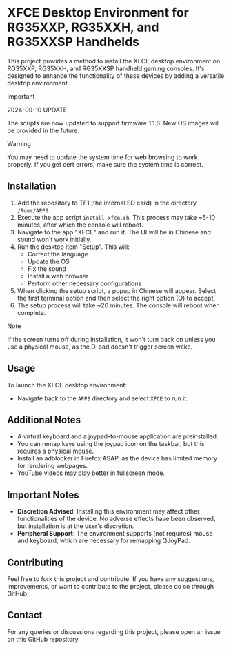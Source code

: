 # XFCE Desktop Environment for RG35XXP, RG35XXH, and RG35XXSP Handhelds

This project provides a method to install the XFCE desktop environment on RG35XXP, RG35XXH, and RG35XXSP handheld gaming consoles. It's designed to enhance the functionality of these devices by adding a versatile desktop environment.

> [!IMPORTANT]
> 2024-09-10 UPDATE
>
> The scripts are now updated to support firmware 1.1.6. New OS images will be provided in the future.

> [!WARNING]  
> You may need to update the system time for web browsing to work properly. If you get cert errors, make sure the system time is correct.

## Installation

1. Add the repository to TF1 (the internal SD card) in the directory `/Roms/APPS`.
2. Execute the app script `install_xfce.sh`. This process may take ~5-10 minutes, after which the console will reboot.
3. Navigate to the app "XFCE" and run it. The UI will be in Chinese and sound won't work initially.
4. Run the desktop item "Setup". This will:
   - Correct the language
   - Update the OS
   - Fix the sound
   - Install a web browser
   - Perform other necessary configurations
5. When clicking the setup script, a popup in Chinese will appear. Select the first terminal option and then select the right option (O) to accept.
6. The setup process will take ~20 minutes. The console will reboot when complete.

> [!NOTE]
> If the screen turns off during installation, it won't turn back on unless you use a physical mouse, as the D-pad doesn't trigger screen wake.

## Usage

To launch the XFCE desktop environment:

- Navigate back to the `APPS` directory and select `XFCE` to run it.

## Additional Notes

- A virtual keyboard and a joypad-to-mouse application are preinstalled.
- You can remap keys using the joypad icon on the taskbar, but this requires a physical mouse.
- Install an adblocker in Firefox ASAP, as the device has limited memory for rendering webpages.
- YouTube videos may play better in fullscreen mode.

## Important Notes

- **Discretion Advised**: Installing this environment may affect other functionalities of the device. No adverse effects have been observed, but installation is at the user's discretion.
- **Peripheral Support**: The environment supports (not requires) mouse and keyboard, which are necessary for remapping QJoyPad.

## Contributing

Feel free to fork this project and contribute. If you have any suggestions, improvements, or want to contribute to the project, please do so through GitHub.

## Contact

For any queries or discussions regarding this project, please open an issue on this GitHub repository.
